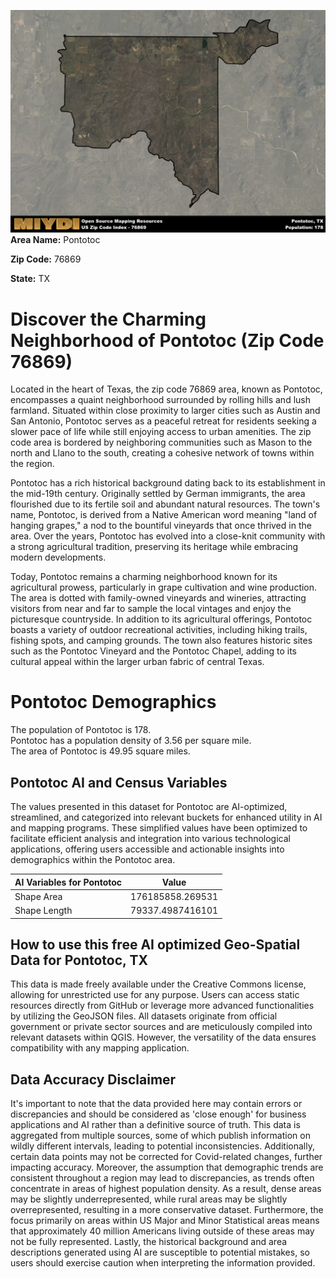 ![Image Alt Text](../_images/76869.png)
**Area Name:** Pontotoc

**Zip Code:** 76869

**State:** TX


# Discover the Charming Neighborhood of Pontotoc (Zip Code 76869)

Located in the heart of Texas, the zip code 76869 area, known as Pontotoc, encompasses a quaint neighborhood surrounded by rolling hills and lush farmland. Situated within close proximity to larger cities such as Austin and San Antonio, Pontotoc serves as a peaceful retreat for residents seeking a slower pace of life while still enjoying access to urban amenities. The zip code area is bordered by neighboring communities such as Mason to the north and Llano to the south, creating a cohesive network of towns within the region.

Pontotoc has a rich historical background dating back to its establishment in the mid-19th century. Originally settled by German immigrants, the area flourished due to its fertile soil and abundant natural resources. The town's name, Pontotoc, is derived from a Native American word meaning "land of hanging grapes," a nod to the bountiful vineyards that once thrived in the area. Over the years, Pontotoc has evolved into a close-knit community with a strong agricultural tradition, preserving its heritage while embracing modern developments.

Today, Pontotoc remains a charming neighborhood known for its agricultural prowess, particularly in grape cultivation and wine production. The area is dotted with family-owned vineyards and wineries, attracting visitors from near and far to sample the local vintages and enjoy the picturesque countryside. In addition to its agricultural offerings, Pontotoc boasts a variety of outdoor recreational activities, including hiking trails, fishing spots, and camping grounds. The town also features historic sites such as the Pontotoc Vineyard and the Pontotoc Chapel, adding to its cultural appeal within the larger urban fabric of central Texas.

# Pontotoc Demographics

The population of Pontotoc is 178.  
Pontotoc has a population density of 3.56 per square mile.  
The area of Pontotoc is 49.95 square miles.  

## Pontotoc AI and Census Variables

The values presented in this dataset for Pontotoc are AI-optimized, streamlined, and categorized into relevant buckets for enhanced utility in AI and mapping programs. These simplified values have been optimized to facilitate efficient analysis and integration into various technological applications, offering users accessible and actionable insights into demographics within the Pontotoc area.

| AI Variables for Pontotoc | Value |
|-------------|-------|
| Shape Area | 176185858.269531 |
| Shape Length | 79337.4987416101 |

## How to use this free AI optimized Geo-Spatial Data for Pontotoc, TX

This data is made freely available under the Creative Commons license, allowing for unrestricted use for any purpose. Users can access static resources directly from GitHub or leverage more advanced functionalities by utilizing the GeoJSON files. All datasets originate from official government or private sector sources and are meticulously compiled into relevant datasets within QGIS. However, the versatility of the data ensures compatibility with any mapping application.

## Data Accuracy Disclaimer
It's important to note that the data provided here may contain errors or discrepancies and should be considered as 'close enough' for business applications and AI rather than a definitive source of truth. This data is aggregated from multiple sources, some of which publish information on wildly different intervals, leading to potential inconsistencies. Additionally, certain data points may not be corrected for Covid-related changes, further impacting accuracy. Moreover, the assumption that demographic trends are consistent throughout a region may lead to discrepancies, as trends often concentrate in areas of highest population density. As a result, dense areas may be slightly underrepresented, while rural areas may be slightly overrepresented, resulting in a more conservative dataset. Furthermore, the focus primarily on areas within US Major and Minor Statistical areas means that approximately 40 million Americans living outside of these areas may not be fully represented. Lastly, the historical background and area descriptions generated using AI are susceptible to potential mistakes, so users should exercise caution when interpreting the information provided.
